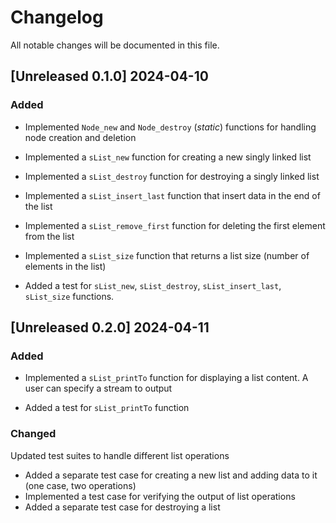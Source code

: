 # Changelog

All notable changes will be documented in this file.

## [Unreleased 0.1.0] 2024-04-10

### Added

- Implemented `Node_new` and `Node_destroy` (*static*) functions for handling node creation and deletion
- Implemented a `sList_new` function for creating a new singly linked list
- Implemented a `sList_destroy` function for destroying a singly linked list
- Implemented a `sList_insert_last` function that insert data in the end of the list
- Implemented a `sList_remove_first` function for deleting the first element from the list
- Implemented a `sList_size` function that returns a list size (number of elements in the list)

- Added a test for `sList_new`, `sList_destroy`, `sList_insert_last`, `sList_size` functions.

## [Unreleased 0.2.0] 2024-04-11

### Added

- Implemented a `sList_printTo` function for displaying a list content. A user can specify a stream to output

- Added a test for `sList_printTo` function

### Changed

Updated test suites to handle different list operations

- Added a separate test case for creating a new list and adding data to it (one case, two operations)
- Implemented a test case for verifying the output of list operations
- Added a separate test case for destroying a list
